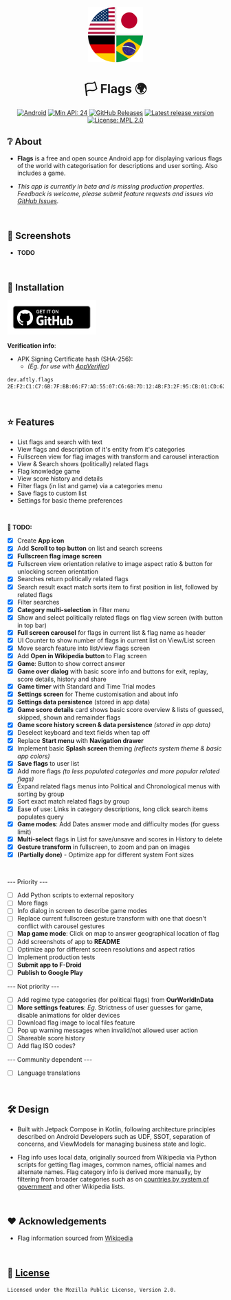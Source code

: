 <div align="center">
    <img src="assets/icon_round.png" width="128" height="128">
</div>

<div align="center">

# 🏳️ Flags 🌍

[![Android](https://img.shields.io/badge/Android-Platform?label=Platform&color=62a900)](https://www.android.com/)
[![Min API: 24](https://img.shields.io/badge/24-minSdkVersion?label=minSdkVersion&color=62a900)](https://developer.android.com/tools/releases/platforms#7.0)
[![GitHub Releases](https://img.shields.io/badge/GitHub_Releases-Download?label=Download&color=62a900)](https://github.com/aftly/Flags/releases)
[![Latest release version](https://img.shields.io/github/v/release/aftly/Flags?include_prereleases&color=dc5d18)](https://github.com/aftly/Flags/releases)
[![License: MPL 2.0](https://img.shields.io/badge/license-MPL%202.0-blue.svg)](https://github.com/aftly/Flags/blob/main/LICENSE)

</div>

## ❔ About
- **Flags** is a free and open source Android app for displaying various flags of the world with categorisation for descriptions and user sorting. Also includes a game.

- *This app is currently in beta and is missing production properties. Feedback is welcome, please submit feature requests and issues via [GitHub Issues](https://github.com/aftly/Flags/issues).*
<br>

## 📸 Screenshots
- **TODO**
<br>

## 📱 Installation
[<img src="assets/badge_github.png" 
    alt="Get it on GitHub" 
    height="80">](https://github.com/aftly/Flags/releases)

**Verification info**:
- APK Signing Certificate hash (SHA-256):
  - *(Eg. for use with [AppVerifier](https://github.com/soupslurpr/AppVerifier))*
```
dev.aftly.flags 2E:F2:C1:C7:6B:7F:BB:06:F7:AD:55:07:C6:6B:7D:12:4B:F3:2F:95:CB:01:CD:62:C8:DD:E2:F5:5F:3B:71:6C
```
<br>

## ⭐ Features
- List flags and search with text
- View flags and description of it's entity from it's categories
- Fullscreen view for flag images with transform and carousel interaction
- View & Search shows (politically) related flags
- Flag knowledge game
- View score history and details
- Filter flags (in list and game) via a categories menu
- Save flags to custom list
- Settings for basic theme preferences
<br>

 **📌 TODO:**
- [x] Create **App icon**
- [x] Add **Scroll to top button** on list and search screens
- [x] **Fullscreen flag image screen**
- [x] Fullscreen view orientation relative to image aspect ratio & button for unlocking screen orientation
- [x] Searches return politically related flags
- [x] Search result exact match sorts item to first position in list, followed by related flags
- [x] Filter searches
- [x] **Category multi-selection** in filter menu
- [x] Show and select politically related flags on flag view screen (with button in top bar)
- [x] **Full screen carousel** for flags in current list & flag name as header
- [x] UI Counter to show number of flags in current list on View/List screen
- [x] Move search feature into list/view flags screen
- [x] Add **Open in Wikipedia button** to Flag screen
- [x] **Game**: Button to show correct answer
- [x] **Game over dialog** with basic score info and buttons for exit, replay, score details, history and share
- [x] **Game timer** with Standard and Time Trial modes
- [x] **Settings screen** for Theme customisation and about info
- [x] **Settings data persistence** (stored in app data)
- [x] **Game score details** card shows basic score overview & lists of guessed, skipped, shown and remainder flags
- [x] **Game score history screen & data persistence** *(stored in app data)*
- [x] Deselect keyboard and text fields when tap off
- [x] Replace **Start menu** with **Navigation drawer**
- [x] Implement basic **Splash screen** theming *(reflects system theme & basic app colors)*
- [x] **Save flags** to user list
- [x] Add more flags *(to less populated categories and more popular related flags)*
- [x] Expand related flags menus into Political and Chronological menus with sorting by group
- [x] Sort exact match related flags by group
- [x] Ease of use: Links in category descriptions, long click search items populates query
- [x] **Game modes**: Add Dates answer mode and difficulty modes (for guess limit)
- [x] **Multi-select** flags in List for save/unsave and scores in History to delete
- [x] **Gesture transform** in fullscreen, to zoom and pan on images
- [x] **(Partially done)** - Optimize app for different system Font sizes
<br>

--- Priority ---
- [ ] Add Python scripts to external repository
- [ ] More flags
- [ ] Info dialog in screen to describe game modes
- [ ] Replace current fullscreen gesture transform with one that doesn't conflict with carousel gestures
- [ ] **Map game mode**: Click on map to answer geographical location of flag
- [ ] Add screenshots of app to **README**
- [ ] Optimize app for different screen resolutions and aspect ratios
- [ ] Implement production tests
- [ ] **Submit app to F-Droid**
- [ ] **Publish to Google Play**

--- Not priority ---
- [ ] Add regime type categories (for political flags) from **OurWorldInData**
- [ ] **More settings features**: *Eg.* Strictness of user guesses for game, disable animations for older devices
- [ ] Download flag image to local files feature
- [ ] Pop up warning messages when invalid/not allowed user action
- [ ] Shareable score history
- [ ] Add flag ISO codes?

--- Community dependent ---
- [ ] Language translations
<br>


## 🛠 Design
- Built with Jetpack Compose in Kotlin, following architecture principles described on Android Developers such as UDF, SSOT, separation of concerns, and ViewModels for managing business state and logic.

- Flag info uses local data, originally sourced from Wikipedia via Python scripts for getting flag images, common names, official names and alternate names.
Flag category info is derived more manually, by filtering from broader categories such as on [countries by system of government](https://en.wikipedia.org/wiki/List_of_countries_by_system_of_government) and other Wikipedia lists.
<br>

## ❤️ Acknowledgements 
 - Flag information sourced from [Wikipedia](https://en.wikipedia.org/wiki/Main_Page)
<br>

## 🔖 [License](https://github.com/aftly/Flags/blob/main/LICENSE)
```
Licensed under the Mozilla Public License, Version 2.0.
```
